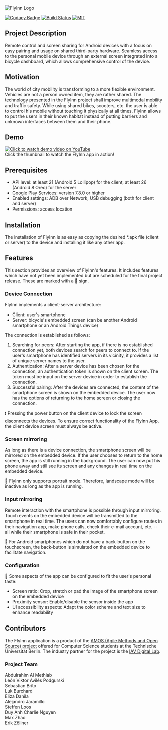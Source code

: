 ![FlyInn Logo](https://i.ibb.co/5nnFp9J/black.png)  

[![Codacy Badge](https://api.codacy.com/project/badge/Grade/ed6d8f59b86944b9b80775de6a8028c1)](https://app.codacy.com/app/lvap/amos-tub-ws18-proj1?utm_source=github.com&utm_medium=referral&utm_content=amos-flyinn/amos-tub-ws18-proj1&utm_campaign=Badge_Grade_Dashboard)
[![Build Status](https://travis-ci.com/amos-flyinn/amos-tub-ws18-proj1.svg?branch=master)](https://travis-ci.com/amos-flyinn/amos-tub-ws18-proj1) [![MIT](https://img.shields.io/badge/license-MIT-brightgreen.svg)](https://github.com/amos-flyinn/amos-tub-ws18-proj1/blob/master/LICENSE)

## Project Description
Remote control and screen sharing for Android devices with a focus on easy pairing and usage on shared third-party hardware.
Seamless access to the personal mobile device through an external screen integrated into a bicycle dashboard, which allows comprehensive control of the device.

## Motivation
The world of city mobility is transforming to a more flexible environment. Vehicles are not a person owned item, they are rather shared. The technology presented in the FlyInn project shall improve multimodal mobility and traffic safety.
While using shared bikes, scooters, etc. the user is able to control his mobile without touching it physically at all times. FlyInn allows to put the users in their known habitat instead of putting barriers and unknown interfaces between them and their phone.

## Demo
[![Click to watch demo video on YouTube](https://img.youtube.com/vi/Vic-glthkUI/0.jpg)](https://www.youtube.com/watch?v=Vic-glthkUI)  
Click the thumbnail to watch the FlyInn app in action!

## Prerequisites

*   API level: at least 21 (Android 5 Lollipop) for the client, at least 26 (Android 8 Oreo) for the server
*   Google Play Services: version 7.8.0 or higher
*   Enabled settings: ADB over Network, USB debugging (both for client and server)
*   Permissions: access location

## Installation
The installation of FlyInn is as easy as copying the desired *.apk file (client or server) to the device and installing it like any other app.

## Features
This section provides an overview of FlyInn's features. It includes features which have not yet been implemented but are scheduled for the final project release. These are marked with a :construction: sign.
### Device Connection
FlyInn implements a client-server architecture:
*   Client: user's smartphone
*   Server: bicycle's embedded screen (can be another Android smartphone or an Android Things device)

The connection is established as follows:
1. Searching for peers: After starting the app, if there is no established connection yet, both devices search for peers to connect to. If the user's smartphone has identified servers in its vicinity, it provides a list of unique server names to the user.
2. Authentication: After a server device has been chosen for the connection, an authentication token is shown on the client screen. The token must be input on the server device in order to establish the connection.
3. Successful pairing: After the devices are connected, the content of the smartphone screen is shown on the embedded device. The user now has the options of returning to the home screen or closing the connection.

:exclamation: Pressing the power button on the client device to lock the screen disconnects the devices. To ensure correct functionality of the FlyInn App, the client device screen must always be active.

### Screen mirroring
As long as there is a device connection, the smartphone screen will be mirrored on the embedded device. If the user chooses to return to the home screen, the app is still running in the background.
The user can now put his phone away and still see its screen and any changes in real time on the embedded device.

:construction: FlyInn only supports portrait mode. Therefore, landscape mode will be inactive as long as the app is running.

### Input mirroring
Remote interaction with the smartphone is possible through input mirroring. Touch events on the embedded device will be transmitted to the smartphone in real time. The users can now comfortably configure routes in their navigation app, make phone calls, check their e-mail account, etc. -- all while their smartphone is safe in their pocket.

:construction: For Android smartphones which do not have a back-button on the touchscreen, the back-button is simulated on the embedded device to facilitate navigation.

### Configuration
:construction: Some aspects of the app can be configured to fit the user's personal taste:
*   Screen ratio: Crop, stretch or pad the image of the smartphone screen on the embedded device
*   Proximity sensor: Enable/disable the sensor inside the app
*   UI accessibility aspects: Adapt the color scheme and text size to enhance readability

## Contributors
The FlyInn application is a product of the [AMOS (Agile Methods and Open Source) project](https://www.qds.tu-berlin.de/menue/lehre/wintersemester/pj_das_amos_projekt/) offered for Computer Science students at the Technische Universität Berlin. The industry partner for the project is the [IAV Digital Lab](https://www.iav.com/en/digital-lab#overview).

### Project Team
Abdulrahim Al Methiab  
León Viktor Avilés Podgurski  
Sebastian Brito  
Luk Burchard  
Eliza Danila  
Alejandro Jaramillo  
Steffen Loos  
Duy Anh Charlie Nguyen  
Max Zhao  
Erik Zöllner

